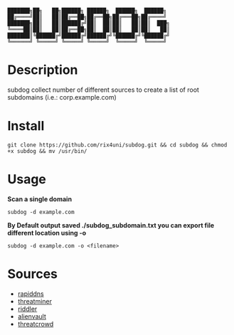 ```

███████╗██╗   ██╗██████╗ ██████╗  ██████╗  ██████╗ 
██╔════╝██║   ██║██╔══██╗██╔══██╗██╔═══██╗██╔════╝ 
███████╗██║   ██║██████╔╝██║  ██║██║   ██║██║  ███╗
╚════██║██║   ██║██╔══██╗██║  ██║██║   ██║██║   ██║
███████║╚██████╔╝██████╔╝██████╔╝╚██████╔╝╚██████╔╝
╚══════╝ ╚═════╝ ╚═════╝ ╚═════╝  ╚═════╝  ╚═════╝  

```
       
# Description
subdog collect number of different sources to create a list of root subdomains (i.e.: corp.example.com)                                         

# Install
```
git clone https://github.com/rix4uni/subdog.git && cd subdog && chmod +x subdog && mv /usr/bin/
```

# Usage

**Scan a single domain**
```
subdog -d example.com
```

**By Default output saved ./subdog_subdomain.txt you can export file different location using -o**
```
subdog -d example.com -o <filename>
```

# Sources 
- [rapiddns](https://rapiddns.io)
- [threatminer](https://api.threatminer.org) 
- [riddler](https://riddler.io)
- [alienvault](https://otx.alienvault.com)
- [threatcrowd](https://www.threatcrowd.org)
